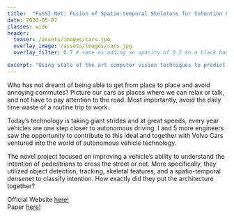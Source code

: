 ```yaml
---
title:  "FuSSI-Net: Fusion of Spatio-temporal Skeletons for Intention Prediction Network"
date: 2020-05-07
classes: wide
header:
  teaser: /assets/images/cars.jpg
  overlay_image: /assets/images/cars.jpg
  overlay_filter: 0.7 # same as adding an opacity of 0.5 to a black background

excerpt: "Using state of the art computer vision techniques to predict pedestrian crossing intention for autonomous vehicles decision-making"
---
```


Who has not dreamt of being able to get from place to place and avoid annoying commutes? Picture our cars as places where we can relax or talk, and not have to pay attention to the road. Most importantly, avoid the daily time waste of a routine trip to work.

Today’s technology is taking giant strides and at great speeds, every year vehicles are one step closer to autonomous driving. I and 5 more engineers saw the opportunity to contribute to this ideal and together with Volvo Cars ventured into the world of autonomous vehicle technology. 

The novel project focused on improving a vehicle’s ability to understand the intention of pedestrians to cross the street or not. More specifically, they utilized object detection, tracking, skeletal features, and a spatio-temporal densenet to classify intention. How exactly did they put the architecture together?

Official Website [here!](https://matthew29tang.github.io/pid-model/#/)
<br>Paper [here!](https://arxiv.org/abs/2005.07796)

